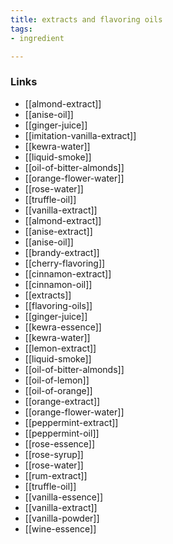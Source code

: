 ```yaml
---
title: extracts and flavoring oils
tags:
- ingredient

---
```



### Links

* [[almond-extract]]
* [[anise-oil]]
* [[ginger-juice]]
* [[imitation-vanilla-extract]]
* [[kewra-water]]
* [[liquid-smoke]]
* [[oil-of-bitter-almonds]]
* [[orange-flower-water]]
* [[rose-water]]
* [[truffle-oil]]
* [[vanilla-extract]]
* [[almond-extract]]
* [[anise-extract]]
* [[anise-oil]]
* [[brandy-extract]]
* [[cherry-flavoring]]
* [[cinnamon-extract]]
* [[cinnamon-oil]]
* [[extracts]]
* [[flavoring-oils]]
* [[ginger-juice]]
* [[kewra-essence]]
* [[kewra-water]]
* [[lemon-extract]]
* [[liquid-smoke]]
* [[oil-of-bitter-almonds]]
* [[oil-of-lemon]]
* [[oil-of-orange]]
* [[orange-extract]]
* [[orange-flower-water]]
* [[peppermint-extract]]
* [[peppermint-oil]]
* [[rose-essence]]
* [[rose-syrup]]
* [[rose-water]]
* [[rum-extract]]
* [[truffle-oil]]
* [[vanilla-essence]]
* [[vanilla-extract]]
* [[vanilla-powder]]
* [[wine-essence]]
